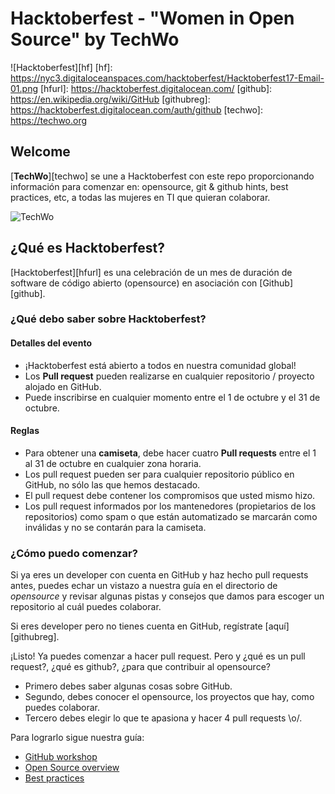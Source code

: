 # Hacktoberfest - "Women in Open Source" by TechWo

![Hacktoberfest][hf]
[hf]: https://nyc3.digitaloceanspaces.com/hacktoberfest/Hacktoberfest17-Email-01.png
[hfurl]: https://hacktoberfest.digitalocean.com/
[github]: https://en.wikipedia.org/wiki/GitHub
[githubreg]: https://hacktoberfest.digitalocean.com/auth/github
[techwo]: https://techwo.org

## Welcome
[**TechWo**][techwo] se une a Hacktoberfest con este repo proporcionando información para comenzar en: opensource, git &amp; github hints, best practices, etc, a todas las mujeres en TI que quieran colaborar.

![TechWo](https://www.techwo.org/wp-content/uploads/2017/04/logo_techwo.png)

## ¿Qué es Hacktoberfest?
[Hacktoberfest][hfurl] es una celebración de un mes de duración de software de código abierto (opensource) en asociación con [Github][github].

### ¿Qué debo saber sobre Hacktoberfest?

#### Detalles del evento

- ¡Hacktoberfest está abierto a todos en nuestra comunidad global!
- Los **Pull request** pueden realizarse en cualquier repositorio / proyecto alojado en GitHub.
- Puede inscribirse en cualquier momento entre el 1 de octubre y el 31 de octubre.

#### Reglas

- Para obtener una **camiseta**, debe hacer cuatro **Pull requests** entre el 1 al 31 de octubre en cualquier zona horaria.
- Los pull request pueden ser para cualquier repositorio público en GitHub, no sólo las que hemos destacado.
- El pull request debe contener los compromisos que usted mismo hizo.
- Los pull request informados por los mantenedores (propietarios de los repositorios) como spam o que están automatizado se marcarán como inválidas y no se contarán para la camiseta.

### ¿Cómo puedo comenzar?
Si ya eres un developer con cuenta en GitHub y haz hecho pull requests antes, puedes echar un vistazo a nuestra guía en el directorio de *opensource* y revisar algunas pistas y consejos que damos para escoger un repositorio al cuál puedes colaborar.

Si eres developer pero no tienes cuenta en GitHub, regístrate [aquí][githubreg].

¡Listo! Ya puedes comenzar a hacer pull request. Pero y ¿qué es un pull request?, ¿qué es github?, ¿para que contribuir al opensource?

- Primero debes saber algunas cosas sobre GitHub.
- Segundo, debes conocer el opensource, los proyectos que hay, como puedes colaborar.
- Tercero debes elegir lo que te apasiona y hacer 4 pull requests \o/.

Para lograrlo sigue nuestra guía:

- [GitHub workshop](../github-workshop/githubWorkshop.md)
- [Open Source overview](../opensource-overview/opensourceOverview.md)
- [Best practices](../best-practices/bestPractices.md)
